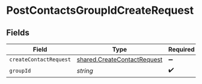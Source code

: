 # PostContactsGroupIdCreateRequest


## Fields

| Field                                                                             | Type                                                                              | Required                                                                          | Description                                                                       |
| --------------------------------------------------------------------------------- | --------------------------------------------------------------------------------- | --------------------------------------------------------------------------------- | --------------------------------------------------------------------------------- |
| `createContactRequest`                                                            | [shared.CreateContactRequest](../../../sdk/models/shared/createcontactrequest.md) | :heavy_minus_sign:                                                                | N/A                                                                               |
| `groupId`                                                                         | *string*                                                                          | :heavy_check_mark:                                                                | N/A                                                                               |